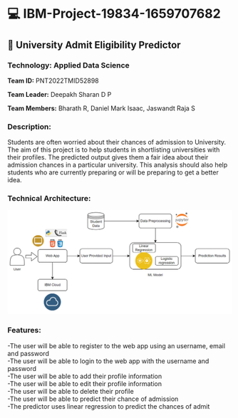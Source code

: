 #  💻 IBM-Project-19834-1659707682
## :dart: University Admit Eligibility Predictor
### Technology: Applied Data Science
**Team ID:** PNT2022TMID52898

**Team Leader:** Deepakh Sharan D P

**Team Members:** Bharath R, Daniel Mark Isaac, Jaswandt Raja S

### Description:

Students are often worried about their chances of admission to University. The aim of this project is to help students in shortlisting universities with their profiles. The predicted output gives them a fair idea about their admission chances in a particular university. This analysis should also help students who are currently preparing or will be preparing to get a better idea.

### Technical Architecture:

<img src=images/techarch.png>

### Features:

-The user will be able to register to the web app using an username, email and password  
-The user will be able to login to the web app with the username and password  
-The user will be able to add their profile information  
-The user will be able to edit their profile information  
-The user will be able to delete their profile  
-The user will be able to predict their chance of admission <br />
-The predictor uses linear regression to predict the chances of admit

